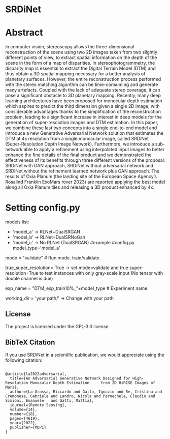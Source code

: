 # SRDiNet
# Abstract
In computer vision, stereoscopy allows the three-dimensional reconstruction of the scene using two 2D images taken from two slightly different points of view, to extract spatial information on the depth of the scene in the form of a map of disparities.
In stereophotogrammetry, the disparity map is essential to extract the Digital Terrain Model (DTM) and thus obtain a 3D spatial mapping necessary for a better analysis of planetary surfaces.
However, the entire reconstruction process performed with the stereo matching algorithm can be time-consuming and generate many artefacts. Coupled with the lack of adequate stereo coverage, it can pose a significant obstacle to 3D planetary mapping.
Recently, many deep learning architectures have been proposed for monocular depth estimation which aspires to predict the third dimension given a single 2D image, with considerable advantages thanks to the simplification of the reconstruction problem, leading to a significant increase in interest in deep models for the generation of super-resolution images and DTM estimation.
In this paper, we combine these last two concepts into a single end-to-end model and introduce a new Generative Adversarial Network solution that estimates the DTM at 4x resolution from a single monocular image, called SRDiNet (Super-Resolution Depth Image Network).
Furthermore, we introduce a sub-network able to apply a refinement using interpolated input images to better enhance the fine details of the final product and we demonstrated the effectiveness of its benefits through three different versions of the proposal: SRDiNet with GAN approach, SRDiNet without adversarial network and SRDiNet without the refinement learned network plus GAN approach.
The results of Oxia Planum (the landing site of the European Space Agency’s Rosalind Franklin ExoMars rover 2023) are reported applying the best model along all Oxia Planum tiles and releasing a 3D product enhanced by 4x.


# Setting config.py
models list:
* 'model_a' -> RLNet+DualSRGAN
* 'model_b' -> RLNet+DualSRNoGan
* 'model_c' -> No RLNet (DualSRGAN)
#example
#config.py
model_type='model_a'

mode             = "validate"                 # Run mode. train/validate

true_super_resolution= True  -> set mode=validate and true super-resolution=True to test instances with only gray-scale input (No tensor with double channel is due)

exp_name         = "DTM_exp_train10%_"+model_type             # Experiment name.

working_dir = 'your path/' -> Change with your path

## License

The project is licensed under the GPL-3.0 license 


## BibTeX Citation

If you use SRDiNet in a scientific publication, we would appreciate using the following citation:

```

@article{la2022adversarial,
  title={An Adversarial Generative Network Designed for High-Resolution Monocular Depth Estimation     from 2D HiRISE Images of Mars},
  author={La Grassa, Riccardo and Gallo, Ignazio and Re, Cristina and Cremonese, Gabriele and Landro, Nicola and Pernechele, Claudio and Simioni, Emanuele   and Gatti, Mattia},
  journal={Remote Sensing},
  volume={14},
  number={18},
  pages={4619},
  year={2022},
  publisher={MDPI}
}



